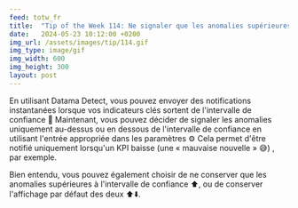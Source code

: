 ```yaml
---
feed: totw_fr
title:  "Tip of the Week 114: Ne signaler que les anomalies supérieures ou inférieures à l'intervalle de confiance"
date:   2024-05-23 10:12:00 +0200
img_url: /assets/images/tip/114.gif
img_type: image/gif
img_width: 600
img_height: 300
layout: post
---
```


En utilisant Datama Detect, vous pouvez envoyer des notifications instantanées lorsque vos indicateurs clés sortent de l'intervalle de confiance 🔔 Maintenant, vous pouvez décider de signaler les anomalies uniquement au-dessus ou en dessous de l'intervalle de confiance en utilisant l'entrée appropriée dans les paramètres ⚙️ Cela permet d'être notifié uniquement lorsqu'un KPI baisse (une « mauvaise nouvelle » 😅) , par exemple.

Bien entendu, vous pouvez également choisir de ne conserver que les anomalies supérieures à l'intervalle de confiance ⬆️, ou de conserver l'affichage par défaut des deux ⬆️⬇️.